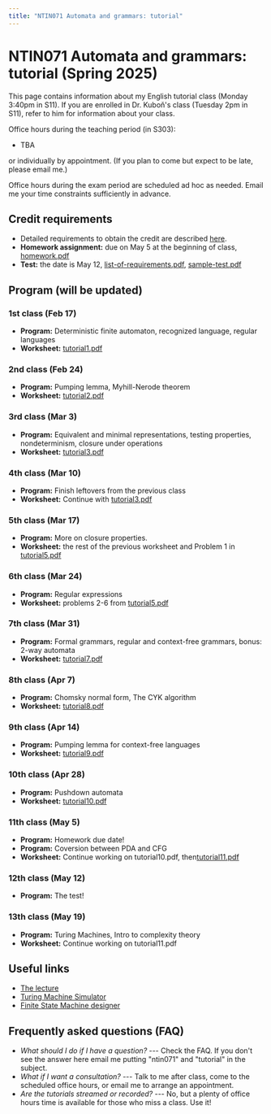 ```yaml
---
title: "NTIN071 Automata and grammars: tutorial"
---
```


# NTIN071 Automata and grammars: tutorial (Spring 2025)

This page contains information about my English tutorial class (Monday 3:40pm in S11). If you are enrolled in Dr. Kuboň's class (Tuesday 2pm in S11), refer to him for information about your class.

Office hours during the teaching period  (in S303):

* TBA

or individually by appointment. (If you plan to come but expect to be late, please email me.)

Office hours during the exam period are scheduled ad hoc as needed. Email me your time constraints sufficiently in advance.

## Credit requirements

* Detailed requirements to obtain the credit are described [here](https://github.com/jbulin-mff-uk/ntin071/raw/main/tutorial/credit-requirements.txt).
* **Homework assignment:** due on May 5 at the beginning of class, [homework.pdf](https://github.com/jbulin-mff-uk/ntin071/raw/main/tutorial/homework.pdf)
* **Test:** the date is May 12, [list-of-requirements.pdf](https://github.com/jbulin-mff-uk/ntin071/raw/main/tutorial/list-of-requirements.pdf), [sample-test.pdf](https://github.com/jbulin-mff-uk/ntin071/raw/main/tutorial/sample-test.pdf)

## Program (will be updated)

### 1st class (Feb 17)

* **Program:** Deterministic finite automaton, recognized language, regular languages
* **Worksheet:** [tutorial1.pdf](https://github.com/jbulin-mff-uk/ntin071/raw/main/tutorial/tutorial1.pdf)

### 2nd class (Feb 24)

* **Program:** Pumping lemma, Myhill-Nerode theorem
* **Worksheet:** [tutorial2.pdf](https://github.com/jbulin-mff-uk/ntin071/raw/main/tutorial/tutorial2.pdf)

### 3rd class (Mar 3)

* **Program:** Equivalent and minimal representations, testing properties, nondeterminism, closure under operations
* **Worksheet:** [tutorial3.pdf](https://github.com/jbulin-mff-uk/ntin071/raw/main/tutorial/tutorial3.pdf)

### 4th class (Mar 10)

* **Program:** Finish leftovers from the previous class
* **Worksheet:** Continue with [tutorial3.pdf](https://github.com/jbulin-mff-uk/ntin071/raw/main/tutorial/tutorial3.pdf) <!--[tutorial4.pdf](https://github.com/jbulin-mff-uk/ntin071/raw/main/tutorial/tutorial4.pdf)-->

### 5th class (Mar 17)

* **Program:** More on closure properties.
* **Worksheet:** the rest of the previous worksheet and Problem 1 in [tutorial5.pdf](https://github.com/jbulin-mff-uk/ntin071/raw/main/tutorial/tutorial5.pdf)

### 6th class (Mar 24)

* **Program:** Regular expressions
* **Worksheet:** problems 2-6 from [tutorial5.pdf](https://github.com/jbulin-mff-uk/ntin071/raw/main/tutorial/tutorial5.pdf)

### 7th class (Mar 31)

* **Program:** Formal grammars, regular and context-free grammars, bonus: 2-way automata
* **Worksheet:** [tutorial7.pdf](https://github.com/jbulin-mff-uk/ntin071/raw/main/tutorial/tutorial7.pdf)

### 8th class (Apr 7)

* **Program:** Chomsky normal form, The CYK algorithm
* **Worksheet:** [tutorial8.pdf](https://github.com/jbulin-mff-uk/ntin071/raw/main/tutorial/tutorial8.pdf)

### 9th class (Apr 14)

* **Program:** Pumping lemma for context-free languages
* **Worksheet:** [tutorial9.pdf](https://github.com/jbulin-mff-uk/ntin071/raw/main/tutorial/tutorial9.pdf)

### 10th class (Apr 28)

* **Program:** Pushdown automata
* **Worksheet:** [tutorial10.pdf](https://github.com/jbulin-mff-uk/ntin071/raw/main/tutorial/tutorial10.pdf)

### 11th class (May 5)

* **Program:** Homework due date!
* **Program:** Coversion between PDA and CFG
* **Worksheet:** Continue working on tutorial10.pdf, then[tutorial11.pdf](https://github.com/jbulin-mff-uk/ntin071/raw/main/tutorial/tutorial11.pdf)

### 12th class (May 12)

* **Program:** The test!
<!--* **Worksheet:** Continue working on tutorial11.pdf <!--[tutorial12.pdf](https://github.com/jbulin-mff-uk/ntin071/raw/main/tutorial/tutorial12.pdf)-->

### 13th class (May 19)

* **Program:** Turing Machines, Intro to complexity theory
* **Worksheet:** Continue working on tutorial11.pdf <!--[tutorial14.pdf](https://github.com/jbulin-mff-uk/ntin071/raw/main/tutorial/tutorial14.pdf)-->

## Useful links

* [The lecture](../)
* [Turing Machine Simulator](https://turingmachinesimulator.com/)
* [Finite State Machine designer](http://madebyevan.com/fsm/)

## Frequently asked questions (FAQ)

* _What should I do if I have a question?_ --- Check the FAQ. If you don't see the answer here email me putting "ntin071" and "tutorial" in the subject.
* _What if I want a consultation?_ --- Talk to me after class, come to the scheduled office hours, or email me to arrange an appointment.
* _Are the tutorials streamed or recorded?_ --- No, but a plenty of office hours time is available for those who miss a class. Use it!
